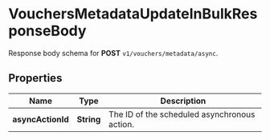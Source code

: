

# VouchersMetadataUpdateInBulkResponseBody

Response body schema for **POST** `v1/vouchers/metadata/async`.

## Properties

| Name | Type | Description |
|------------ | ------------- | ------------- |
|**asyncActionId** | **String** | The ID of the scheduled asynchronous action. |



